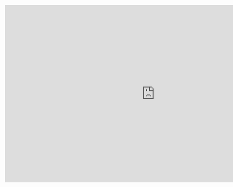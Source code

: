 <br>
<br>

<iframe src="https://docs.google.com/presentation/d/1RwvmNHaIdl-uqq_V2gbEcmmcTvTT0uFYaAHif8M2LxA/edit#slide=id.g2ef571162d_0_112" frameborder="0" width="960" height="569" allowfullscreen="true" mozallowfullscreen="true" webkitallowfullscreen="true" style="display: block;margin: auto;"></iframe>

